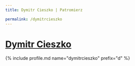 ```yaml
---
title: Dymitr Cieszko | Patromierz

permalink: /dymitrcieszko
---
```


# [Dymitr Cieszko](https://patronite.pl/dymitrcieszko)

{% include profile.md name="dymitrcieszko" prefix="d" %}
